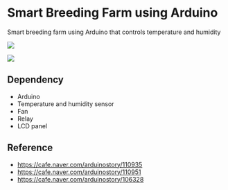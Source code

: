 # Smart Breeding Farm using Arduino
Smart breeding farm using Arduino that controls temperature and humidity  

![](https://github.com/kairess/smart_farm_arduino/raw/master/result/01.png)  

![](https://github.com/kairess/smart_farm_arduino/raw/master/result/02.png)  

## Dependency
- Arduino
- Temperature and humidity sensor
- Fan
- Relay
- LCD panel

## Reference
- https://cafe.naver.com/arduinostory/110935
- https://cafe.naver.com/arduinostory/110951
- https://cafe.naver.com/arduinostory/106328

